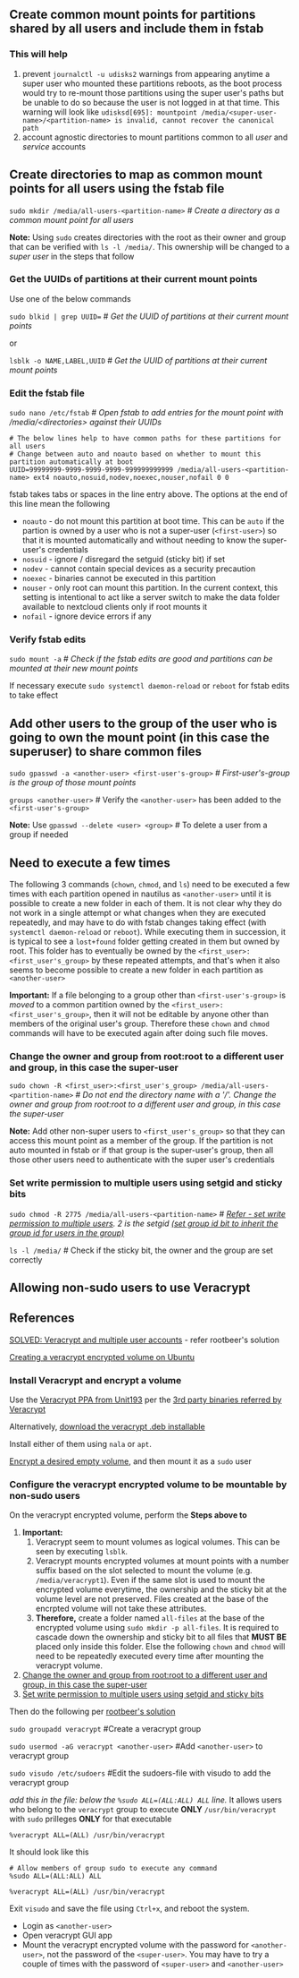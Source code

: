 ## Create common mount points for partitions shared by all users and include them in fstab

### This will help 
1. prevent `journalctl -u udisks2` warnings from appearing anytime a super user who mounted these partitions reboots, as the boot process would try to re-mount those partitions using the super user's paths but be unable to do so because the user is not logged in at that time. This warning will look like `udisksd[695]: mountpoint /media/<super-user-name>/<partition-name> is invalid, cannot recover the canonical path`
2. account agnostic directories to mount partitions common to all _user_ and _service_ accounts

## Create directories to map as common mount points for all users using the fstab file
 
`sudo mkdir /media/all-users-<partition-name>` # *Create a directory as a common mount point for all users*

**Note:** Using `sudo` creates directories with the root as their owner and group that can be verified with `ls -l /media/`. This ownership will be changed to a _super user_ in the steps that follow


### Get the UUIDs of partitions at their current mount points 

Use one of the below commands

`sudo blkid | grep UUID=` # *Get the UUID of partitions at their current mount points*

or

`lsblk -o NAME,LABEL,UUID` # *Get the UUID of partitions at their current mount points*

### Edit the fstab file

`sudo nano /etc/fstab` # *Open fstab to add entries for the mount point with /media/\<directories\> against their UUIDs*
 
 ```
# The below lines help to have common paths for these partitions for all users
# Change between auto and noauto based on whether to mount this partition automatically at boot
UUID=99999999-9999-9999-9999-999999999999 /media/all-users-<partition-name> ext4 noauto,nosuid,nodev,noexec,nouser,nofail 0 0
```
fstab takes tabs or spaces in the line entry above. The options at the end of this line mean the following 
* `noauto` - do not mount this partition at boot time. This can be `auto` if the partion is owned by a user who is not a super-user (`<first-user>`) so that it is mounted automatically and without needing to know the super-user's credentials
* `nosuid` - ignore / disregard the setguid (sticky bit) if set
* `nodev` - cannot contain special devices as a security precaution
* `noexec` - binaries cannot be executed in this partition
* `nouser` - only root can mount this partition. In the current context, this setting is intentional to act like a server switch to make the data folder available to nextcloud clients only if root mounts it
* `nofail` - ignore device errors if any

### Verify fstab edits

`sudo mount -a` # *Check if the fstab edits are good and partitions can be mounted at their new mount points*

If necessary execute `sudo systemctl daemon-reload` or `reboot` for fstab edits to take effect

## Add other users to the group of the user who is going to own the mount point (in this case the superuser) to share common files

`sudo gpasswd -a <another-user> <first-user's-group>` # *First-user's-group is the group of those mount points*

`groups <another-user>` # Verify the `<another-user>` has been added to the `<first-user's-group>`

**Note:** Use `gpasswd --delete <user> <group>` # To delete a user from a group if needed

## Need to execute a few times

The following 3 commands (`chown`, `chmod`, and `ls`) need to be executed a few times with each partition opened in nautilus as `<another-user>` until it is possible to create a new folder in each of them. It is not clear why they do not work in a single attempt or what changes when they are executed repeatedly, and may have to do with fstab changes taking effect (with `systemctl daemon-reload` or `reboot`). While executing them in succession, it is typical to see a `lost+found` folder getting created in them but owned by root. This folder has to eventually be owned by the `<first_user>:<first_user's_group>` by these repeated attempts, and that's when it also seems to become possible to create a new folder in each partition as `<another-user>`

__Important:__ If a file belonging to a group other than `<first-user's-group>` is _moved_ to a common partition owned by the `<first_user>:<first_user's_group>`, then it will not be editable by anyone other than members of the original user's group. Therefore these `chown` and `chmod` commands will have to be executed again after doing such file moves.

### Change the owner and group from root:root to a different user and group, in this case the super-user

`sudo chown -R <first_user>:<first_user's_group> /media/all-users-<partition-name>` # *Do not end the directory name with a '/'. Change the owner and group from root:root to a different user and group, in this case the super-user*

**Note:** Add other non-super users to `<first_user's_group>` so that they can access this mount point as a member of the group. If the partition is not auto mounted in fstab or if that group is the super-user's group, then all those other users need to authenticate with the super user's credentials

### Set write permission to multiple users using setgid and sticky bits

`sudo chmod -R 2775 /media/all-users-<partition-name>` # *[Refer - set write permission to multiple users](https://ubuntuforums.org/archive/index.php/t-2017287.html). 2 is the setgid [(set group id bit to inherit the group id for users in the group)](https://linuxconfig.org/how-to-use-special-permissions-the-setuid-setgid-and-sticky-bits)*

`ls -l /media/` # Check if the sticky bit, the owner and the group are set correctly


## Allowing non-sudo users to use Veracrypt

## References
[SOLVED: Veracrypt and multiple user accounts](https://forums.linuxmint.com/viewtopic.php?p=1933439) - refer rootbeer's solution

[Creating a veracrypt encrypted volume on Ubuntu](https://linuxconfig.org/full-disk-encryption-with-veracrypt-on-ubuntu-linux)

### Install Veracrypt and encrypt a volume

Use the [Veracrypt PPA from Unit193](https://veracrypt.fr/en/Contributed%20Resources.html) per the [3rd party binaries referred by Veracrypt](https://veracrypt.fr/en/Contributed%20Resources.html)

Alternatively, [download the veracrypt .deb installable](https://veracrypt.fr/en/Downloads.html) 

Install either of them using `nala` or `apt`.

[Encrypt a desired empty volume](https://linuxconfig.org/full-disk-encryption-with-veracrypt-on-ubuntu-linux), and then mount it as a `sudo` user

### Configure the veracrypt encrypted volume to be mountable by non-sudo users

On the veracrypt encrypted volume, perform the __Steps above to__
1.  __Important:__
    1.  Veracrypt seem to mount volumes as logical volumes. This can be seen by executing `lsblk`.
    1.  Veracrypt mounts encrypted volumes at mount points with a number suffix based on the slot selected to mount the volume (e.g. `/media/veracrypt1`). Even if the same slot is used to mount the encrypted volume everytime, the ownership and the sticky bit at the volume level are not preserved. Files created at the base of the encrpted volume will not take these attributes. 
    1.  __Therefore,__ create a folder named `all-files` at the base of the encrypted volume using `sudo mkdir -p all-files`. It is required to cascade down the ownership and sticky bit to all files that __MUST BE__ placed only inside this folder. Else the following `chown` and `chmod` will need to be repeatedly executed every time after mounting the veracrypt volume. 
1.  [Change the owner and group from root:root to a different user and group, in this case the super-user](#change-the-owner-and-group-from-rootroot-to-a-different-user-and-group-in-this-case-the-super-user)
1.  [Set write permission to multiple users using setgid and sticky bits](#set-write-permission-to-multiple-users-using-setgid-and-sticky-bits)

Then do the following per [rootbeer's solution](https://forums.linuxmint.com/viewtopic.php?p=1913627&sid=7923c6cd8706987055ec0f1c34828d0a#p1913627)

`sudo groupadd veracrypt` #Create a veracrypt group

`sudo usermod -aG veracrypt <another-user>`  #Add `<another-user>` to veracrypt group

`sudo visudo /etc/sudoers` #Edit the sudoers-file with visudo to add the veracrypt group

_add this in the file: below the `%sudo ALL=(ALL:ALL) ALL` line._ It allows users who belong to the `veracrypt` group to execute __ONLY__ `/usr/bin/veracrypt` with `sudo` prilleges __ONLY__ for that executable

`%veracrypt ALL=(ALL) /usr/bin/veracrypt`

It should look like this

```
# Allow members of group sudo to execute any command
%sudo ALL=(ALL:ALL) ALL

%veracrypt ALL=(ALL) /usr/bin/veracrypt
```

Exit `visudo` and save the file using `Ctrl+x`, and reboot the system. 

-  Login as `<another-user>`
-  Open veracrypt GUI app
-  Mount the veracrypt encrypted volume with the password for `<another-user>`, not the password of the `<super-user>`. You may have to try a couple of times with the password of `<super-user>` and `<another-user>`
